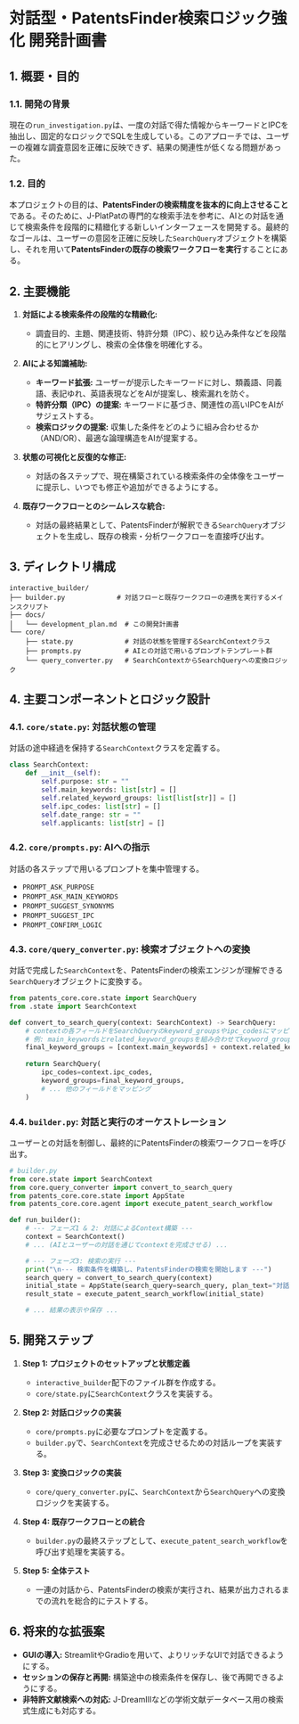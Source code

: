 # 対話型・PatentsFinder検索ロジック強化 開発計画書

## 1. 概要・目的

### 1.1. 開発の背景
現在の`run_investigation.py`は、一度の対話で得た情報からキーワードとIPCを抽出し、固定的なロジックでSQLを生成している。このアプローチでは、ユーザーの複雑な調査意図を正確に反映できず、結果の関連性が低くなる問題があった。

### 1.2. 目的
本プロジェクトの目的は、**PatentsFinderの検索精度を抜本的に向上させること**である。そのために、J-PlatPatの専門的な検索手法を参考に、AIとの対話を通じて検索条件を段階的に精緻化する新しいインターフェースを開発する。最終的なゴールは、ユーザーの意図を正確に反映した`SearchQuery`オブジェクトを構築し、それを用いて**PatentsFinderの既存の検索ワークフローを実行**することにある。

## 2. 主要機能

1.  **対話による検索条件の段階的な精緻化:**
    *   調査目的、主題、関連技術、特許分類（IPC）、絞り込み条件などを段階的にヒアリングし、検索の全体像を明確化する。

2.  **AIによる知識補助:**
    *   **キーワード拡張:** ユーザーが提示したキーワードに対し、類義語、同義語、表記ゆれ、英語表現などをAIが提案し、検索漏れを防ぐ。
    *   **特許分類（IPC）の提案:** キーワードに基づき、関連性の高いIPCをAIがサジェストする。
    *   **検索ロジックの提案:** 収集した条件をどのように組み合わせるか（AND/OR）、最適な論理構造をAIが提案する。

3.  **状態の可視化と反復的な修正:**
    *   対話の各ステップで、現在構築されている検索条件の全体像をユーザーに提示し、いつでも修正や追加ができるようにする。

4.  **既存ワークフローとのシームレスな統合:**
    *   対話の最終結果として、PatentsFinderが解釈できる`SearchQuery`オブジェクトを生成し、既存の検索・分析ワークフローを直接呼び出す。

## 3. ディレクトリ構成

```
interactive_builder/
├── builder.py             # 対話フローと既存ワークフローの連携を実行するメインスクリプト
├── docs/
│   └── development_plan.md  # この開発計画書
└── core/
    ├── state.py             # 対話の状態を管理するSearchContextクラス
    ├── prompts.py           # AIとの対話で用いるプロンプトテンプレート群
    └── query_converter.py   # SearchContextからSearchQueryへの変換ロジック
```

## 4. 主要コンポーネントとロジック設計

### 4.1. `core/state.py`: 対話状態の管理
対話の途中経過を保持する`SearchContext`クラスを定義する。

```python
class SearchContext:
    def __init__(self):
        self.purpose: str = ""
        self.main_keywords: list[str] = []
        self.related_keyword_groups: list[list[str]] = []
        self.ipc_codes: list[str] = []
        self.date_range: str = ""
        self.applicants: list[str] = []
```

### 4.2. `core/prompts.py`: AIへの指示
対話の各ステップで用いるプロンプトを集中管理する。

*   `PROMPT_ASK_PURPOSE`
*   `PROMPT_ASK_MAIN_KEYWORDS`
*   `PROMPT_SUGGEST_SYNONYMS`
*   `PROMPT_SUGGEST_IPC`
*   `PROMPT_CONFIRM_LOGIC`

### 4.3. `core/query_converter.py`: 検索オブジェクトへの変換
対話で完成した`SearchContext`を、PatentsFinderの検索エンジンが理解できる`SearchQuery`オブジェクトに変換する。

```python
from patents_core.core.state import SearchQuery
from .state import SearchContext

def convert_to_search_query(context: SearchContext) -> SearchQuery:
    # contextの各フィールドをSearchQueryのkeyword_groupsやipc_codesにマッピングする
    # 例: main_keywordsとrelated_keyword_groupsを組み合わせてkeyword_groupsを生成
    final_keyword_groups = [context.main_keywords] + context.related_keyword_groups
    
    return SearchQuery(
        ipc_codes=context.ipc_codes,
        keyword_groups=final_keyword_groups,
        # ... 他のフィールドをマッピング
    )
```

### 4.4. `builder.py`: 対話と実行のオーケストレーション
ユーザーとの対話を制御し、最終的にPatentsFinderの検索ワークフローを呼び出す。

```python
# builder.py
from core.state import SearchContext
from core.query_converter import convert_to_search_query
from patents_core.core.state import AppState
from patents_core.core.agent import execute_patent_search_workflow

def run_builder():
    # --- フェーズ1 & 2: 対話によるContext構築 ---
    context = SearchContext()
    # ... (AIとユーザーの対話を通じてcontextを完成させる) ...

    # --- フェーズ3: 検索の実行 ---
    print("\n--- 検索条件を構築し、PatentsFinderの検索を開始します ---")
    search_query = convert_to_search_query(context)
    initial_state = AppState(search_query=search_query, plan_text="対話ビルダーにより生成")
    result_state = execute_patent_search_workflow(initial_state)

    # ... 結果の表示や保存 ...
```

## 5. 開発ステップ

1.  **Step 1: プロジェクトのセットアップと状態定義**
    *   `interactive_builder`配下のファイル群を作成する。
    *   `core/state.py`に`SearchContext`クラスを実装する。

2.  **Step 2: 対話ロジックの実装**
    *   `core/prompts.py`に必要なプロンプトを定義する。
    *   `builder.py`で、`SearchContext`を完成させるための対話ループを実装する。

3.  **Step 3: 変換ロジックの実装**
    *   `core/query_converter.py`に、`SearchContext`から`SearchQuery`への変換ロジックを実装する。

4.  **Step 4: 既存ワークフローとの統合**
    *   `builder.py`の最終ステップとして、`execute_patent_search_workflow`を呼び出す処理を実装する。

5.  **Step 5: 全体テスト**
    *   一連の対話から、PatentsFinderの検索が実行され、結果が出力されるまでの流れを総合的にテストする。

## 6. 将来的な拡張案

*   **GUIの導入:** StreamlitやGradioを用いて、よりリッチなUIで対話できるようにする。
*   **セッションの保存と再開:** 構築途中の検索条件を保存し、後で再開できるようにする。
*   **非特許文献検索への対応:** J-DreamIIIなどの学術文献データベース用の検索式生成にも対応する。

```